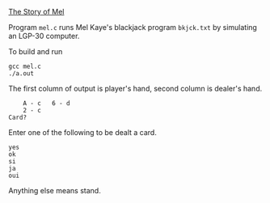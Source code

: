 [The Story of Mel](https://georgeweigt.github.io/nather.pdf)

Program `mel.c` runs Mel Kaye's blackjack program `bkjck.txt` by simulating an LGP-30 computer.

To build and run

```
gcc mel.c
./a.out
```

The first column of output is player's hand, second column is dealer's hand.

```
	A - c	6 - d
	2 - c
Card?
```

Enter one of the following to be dealt a card.

```
yes
ok
si
ja
oui
```

Anything else means stand.
